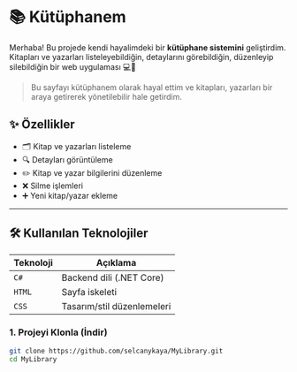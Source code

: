 # 📚 Kütüphanem

Merhaba! Bu projede kendi hayalimdeki bir **kütüphane sistemini** geliştirdim.  
Kitapları ve yazarları listeleyebildiğin, detaylarını görebildiğin, düzenleyip silebildiğin bir web uygulaması 💻📖

> Bu sayfayı kütüphanem olarak hayal ettim ve kitapları, yazarları bir araya getirerek yönetilebilir hale getirdim.

## ✨ Özellikler

- 🗂️ Kitap ve yazarları listeleme  
- 🔍 Detayları görüntüleme  
- ✏️ Kitap ve yazar bilgilerini düzenleme  
- ❌ Silme işlemleri  
- ➕ Yeni kitap/yazar ekleme  

---

## 🛠️ Kullanılan Teknolojiler

| Teknoloji | Açıklama                     |
|----------|------------------------------|
| `C#`     | Backend dili (.NET Core)     |
| `HTML`   | Sayfa iskeleti                |
| `CSS`    | Tasarım/stil düzenlemeleri   |




### 1. Projeyi Klonla (İndir)

```bash
git clone https://github.com/selcanykaya/MyLibrary.git
cd MyLibrary
